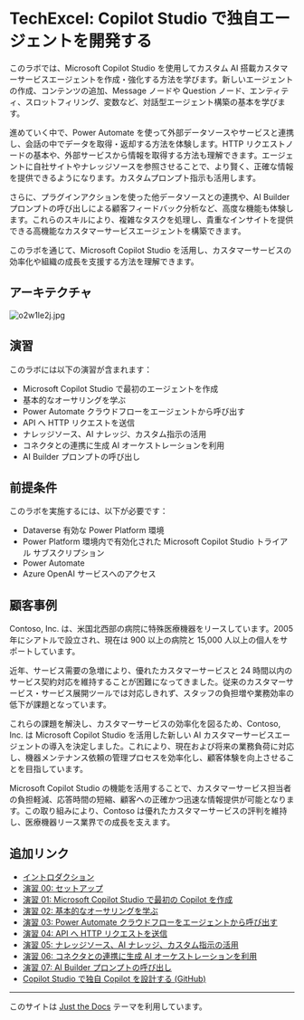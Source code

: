 # TechExcel: Copilot Studio で独自エージェントを開発する

このラボでは、Microsoft Copilot Studio を使用してカスタム AI 搭載カスタマーサービスエージェントを作成・強化する方法を学びます。新しいエージェントの作成、コンテンツの追加、Message ノードや Question ノード、エンティティ、スロットフィリング、変数など、対話型エージェント構築の基本を学びます。

進めていく中で、Power Automate を使って外部データソースやサービスと連携し、会話の中でデータを取得・返却する方法を体験します。HTTP リクエストノードの基本や、外部サービスから情報を取得する方法も理解できます。エージェントに自社サイトやナレッジソースを参照させることで、より賢く、正確な情報を提供できるようになります。カスタムプロンプト指示も活用します。

さらに、プラグインアクションを使った他データソースとの連携や、AI Builder プロンプトの呼び出しによる顧客フィードバック分析など、高度な機能も体験します。これらのスキルにより、複雑なタスクを処理し、貴重なインサイトを提供できる高機能なカスタマーサービスエージェントを構築できます。

このラボを通じて、Microsoft Copilot Studio を活用し、カスタマーサービスの効率化や組織の成長を支援する方法を理解できます。

## アーキテクチャ

![o2w1le2j.jpg](https://microsoft.github.io/TechExcel-Designing-your-own-copilot-using-copilot-studio/media/o2w1le2j.jpg)

## 演習

このラボには以下の演習が含まれます：

- Microsoft Copilot Studio で最初のエージェントを作成
- 基本的なオーサリングを学ぶ
- Power Automate クラウドフローをエージェントから呼び出す
- API へ HTTP リクエストを送信
- ナレッジソース、AI ナレッジ、カスタム指示の活用
- コネクタとの連携に生成 AI オーケストレーションを利用
- AI Builder プロンプトの呼び出し

## 前提条件

このラボを実施するには、以下が必要です：

- Dataverse 有効な Power Platform 環境
- Power Platform 環境内で有効化された Microsoft Copilot Studio トライアル サブスクリプション
- Power Automate
- Azure OpenAI サービスへのアクセス

## 顧客事例

Contoso, Inc. は、米国北西部の病院に特殊医療機器をリースしています。2005 年にシアトルで設立され、現在は 900 以上の病院と 15,000 人以上の個人をサポートしています。

近年、サービス需要の急増により、優れたカスタマーサービスと 24 時間以内のサービス契約対応を維持することが困難になってきました。従来のカスタマーサービス・サービス展開ツールでは対応しきれず、スタッフの負担増や業務効率の低下が課題となっています。

これらの課題を解決し、カスタマーサービスの効率化を図るため、Contoso, Inc. は Microsoft Copilot Studio を活用した新しい AI カスタマーサービスエージェントの導入を決定しました。これにより、現在および将来の業務負荷に対応し、機器メンテナンス依頼の管理プロセスを効率化し、顧客体験を向上させることを目指しています。

Microsoft Copilot Studio の機能を活用することで、カスタマーサービス担当者の負担軽減、応答時間の短縮、顧客への正確かつ迅速な情報提供が可能となります。この取り組みにより、Contoso は優れたカスタマーサービスの評判を維持し、医療機器リース業界での成長を支えます。

## 追加リンク

- [イントロダクション](https://microsoft.github.io/TechExcel-Designing-your-own-copilot-using-copilot-studio/)
- [演習 00: セットアップ](https://microsoft.github.io/TechExcel-Designing-your-own-copilot-using-copilot-studio/docs/Ex00/Ex00.html)
- [演習 01: Microsoft Copilot Studio で最初の Copilot を作成](https://microsoft.github.io/TechExcel-Designing-your-own-copilot-using-copilot-studio/docs/Ex01/Ex01.html)
- [演習 02: 基本的なオーサリングを学ぶ](https://microsoft.github.io/TechExcel-Designing-your-own-copilot-using-copilot-studio/docs/Ex02/Ex02.html)
- [演習 03: Power Automate クラウドフローをエージェントから呼び出す](https://microsoft.github.io/TechExcel-Designing-your-own-copilot-using-copilot-studio/docs/Ex03/Ex03.html)
- [演習 04: API へ HTTP リクエストを送信](https://microsoft.github.io/TechExcel-Designing-your-own-copilot-using-copilot-studio/docs/Ex04/Ex04.html)
- [演習 05: ナレッジソース、AI ナレッジ、カスタム指示の活用](https://microsoft.github.io/TechExcel-Designing-your-own-copilot-using-copilot-studio/docs/Ex05/Ex05.html)
- [演習 06: コネクタとの連携に生成 AI オーケストレーションを利用](https://microsoft.github.io/TechExcel-Designing-your-own-copilot-using-copilot-studio/docs/Ex06/Ex06.html)
- [演習 07: AI Builder プロンプトの呼び出し](https://microsoft.github.io/TechExcel-Designing-your-own-copilot-using-copilot-studio/docs/Ex07/Ex07.html)
- [Copilot Studio で独自 Copilot を設計する (GitHub)](https://github.com/microsoft/TechExcel-Designing-your-own-copilot-using-copilot-studio)

---

このサイトは [Just the Docs](https://github.com/just-the-docs/just-the-docs) テーマを利用しています。
